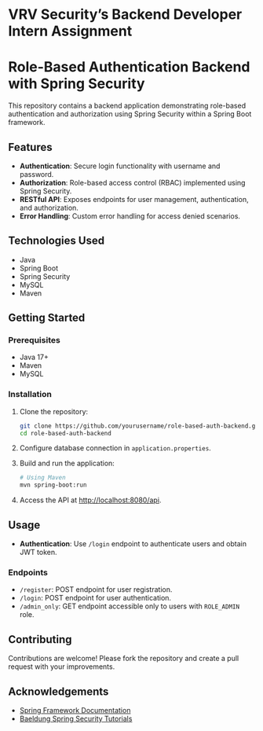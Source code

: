 # VRV Security’s Backend Developer Intern Assignment

# Role-Based Authentication Backend with Spring Security

This repository contains a backend application demonstrating role-based authentication and authorization using Spring Security within a Spring Boot framework.

## Features

- **Authentication**: Secure login functionality with username and password.
- **Authorization**: Role-based access control (RBAC) implemented using Spring Security.
- **RESTful API**: Exposes endpoints for user management, authentication, and authorization.
- **Error Handling**: Custom error handling for access denied scenarios.

## Technologies Used

- Java
- Spring Boot
- Spring Security
- MySQL 
- Maven 

## Getting Started

### Prerequisites

- Java 17+
- Maven 
- MySQL
### Installation

1. Clone the repository:

    ```bash
    git clone https://github.com/yourusername/role-based-auth-backend.git
    cd role-based-auth-backend
    ```

2. Configure database connection in `application.properties`.

3. Build and run the application:

    ```bash
    # Using Maven
    mvn spring-boot:run

4. Access the API at [http://localhost:8080/api](http://localhost:8080/api).

## Usage

- **Authentication**: Use `/login` endpoint to authenticate users and obtain JWT token.

### Endpoints

- `/register`: POST endpoint for user registration.
- `/login`: POST endpoint for user authentication.
- `/admin_only`: GET endpoint accessible only to users with `ROLE_ADMIN` role.

## Contributing

Contributions are welcome! Please fork the repository and create a pull request with your improvements.

## Acknowledgements

- [Spring Framework Documentation](https://docs.spring.io/spring-framework/docs/current/reference/html/web.html)
- [Baeldung Spring Security Tutorials](https://www.baeldung.com/spring-security)
